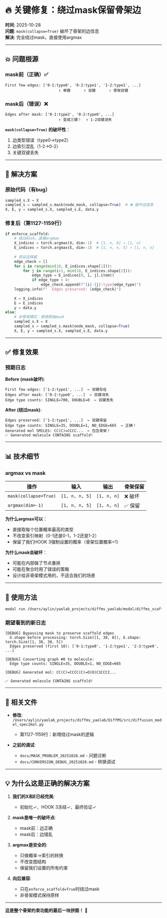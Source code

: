 # 🔥 关键修复：绕过mask保留骨架边

**时间**: 2025-10-28  
**问题**: `mask(collapse=True)` 破坏了骨架的边信息  
**解决**: 完全绕过mask，直接使用argmax

---

## 💥 问题根源

### mask前（正确）✅
```
First few edges: ['0-1:type0', '0-2:type1', '1-2:type1', ...]
                        ↑ 单键      ↑ 双键      ↑ 骨架双键
```

### mask后（错误）❌
```
Edges after mask: ['0-1:type2', '0-2:type0', ...]
                        ↑ 变成三键！  ↑ 1-2双键消失
```

**`mask(collapse=True)` 的破坏性**：
1. 边类型错误（type0→type2）
2. 边索引混乱（1-2→0-2）
3. 关键双键丢失

---

## 🔧 解决方案

### 原始代码（有bug）
```python
sampled_s.X = X
sampled_s = sampled_s.mask(node_mask, collapse=True)  # ❌ 破坏边信息
X, E, y = sampled_s.X, sampled_s.E, data.y
```

### 修复后（第1127-1159行）
```python
if enforce_scaffold:
    # 绕过mask，直接argmax
    X_indices = torch.argmax(X, dim=-1)  # [1, n, 8] → [1, n]
    E_indices = torch.argmax(E, dim=-1)  # [1, n, n, 5] → [1, n, n]
    
    # 验证边保留
    edge_check = []
    for i in range(min(10, E_indices.shape[1])):
        for j in range(i+1, min(10, E_indices.shape[2])):
            edge_type = E_indices[0, i, j].item()
            if edge_type < 4:
                edge_check.append(f"{i}-{j}:type{edge_type}")
    logging.info(f"  Edges preserved: {edge_check}")
    
    X = X_indices
    E = E_indices
    y = data.y
else:
    # 非骨架模式：使用原始mask
    sampled_s.X = X
    sampled_s = sampled_s.mask(node_mask, collapse=True)
    X, E, y = sampled_s.X, sampled_s.E, data.y
```

---

## ✅ 修复效果

### 预期日志

**Before (mask破坏)**:
```
First few edges: ['1-2:type1', ...]  ← 双键存在
Edges after mask: ['0-2:type0', ...]  ← 双键消失
Edge type counts: SINGLE=700, DOUBLE=0  ← 双键丢失
```

**After (绕过mask)**:
```
Edges preserved: ['1-2:type1', ...]  ← 双键保留
Edge type counts: SINGLE=35, DOUBLE=1, NO_EDGE=665  ← 正确！
Generated mol SMILES: CC(C)=CCCC...  ← 包含骨架！
✅ Generated molecule CONTAINS scaffold!
```

---

## 📊 技术细节

### argmax vs mask

| 操作 | 输入 | 输出 | 骨架保留 |
|------|------|------|----------|
| `mask(collapse=True)` | `[1, n, n, 5]` | `[1, n, n]` | ❌ 破坏 |
| `argmax(dim=-1)` | `[1, n, n, 5]` | `[1, n, n]` | ✅ 保留 |

**为什么argmax可以**：
- 直接取每个位置概率最高的类型
- 不改变索引映射（0-1还是0-1，1-2还是1-2）
- 保留了我们HOOK 3强制设置的概率（骨架位置概率=1）

**为什么mask会破坏**：
- 可能在内部做了节点重排
- 可能在聚合时用了错误的策略
- 设计给非骨架模式用的，不适合我们的场景

---

## 🚀 使用方法

```bash
modal run /Users/aylin/yaolab_projects/diffms_yaolab/modal/diffms_scaffold_inference.py
```

### 期望看到的新日志

```
[DEBUG] Bypassing mask to preserve scaffold edges
  X.shape before processing: torch.Size([1, 38, 8]), E.shape: torch.Size([1, 38, 38, 5])
  Edges preserved (first 10): ['0-1:type0', '1-2:type1', '2-3:type0', ...]
  
[DEBUG] Converting graph #0 to molecule:
  Edge type counts: SINGLE=35, DOUBLE=1, NO_EDGE=665
  
[DEBUG] Generated mol: CC(C)=CCCC(C(=O)O)C1CCC2...
  
✅ Generated molecule CONTAINS scaffold!
```

---

## 📝 相关文件

- **修改**: `/Users/aylin/yaolab_projects/diffms_yaolab/DiffMS/src/diffusion_model_spec2mol.py`
  - 第1127-1159行：新增绕过mask的逻辑

- **之前的调试**:
  - `docs/MASK_PROBLEM_20251028.md` - 问题诊断
  - `docs/CONVERSION_DEBUG_20251028.md` - 转换调试

---

## 💡 为什么这是正确的解决方案

1. **我们的X和E已经完美**: 
   - 初始化✓、HOOK 3冻结✓、最终验证✓
   
2. **mask是唯一的破坏点**:
   - mask前：边正确
   - mask后：边错乱
   
3. **argmax是安全的**:
   - 只做概率→索引的转换
   - 不改变图结构
   - 保留我们设置的所有约束

4. **向后兼容**:
   - 只在`enforce_scaffold=True`时绕过mask
   - 非骨架模式保持原样

---

**这是整个骨架约束功能的最后一块拼图！** 🎉

